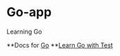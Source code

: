 # Go-app
Learning Go

**Docs for [Go](https://github.com/golang/go/wiki)
**[Learn Go with Test](https://github.com/quii/learn-go-with-tests/)

